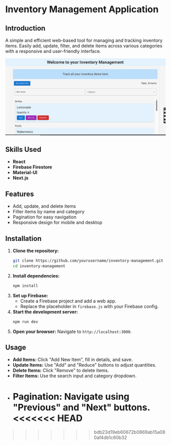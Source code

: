 # Inventory Management Application

## Introduction

A simple and efficient web-based tool for managing and tracking inventory items. Easily add, update, filter, and delete items across various categories with a responsive and user-friendly interface.

![preview](./preview.png)

## Skills Used

- **React**
- **Firebase Firestore**
- **Material-UI**
- **Next.js**

## Features

- Add, update, and delete items
- Filter items by name and category
- Pagination for easy navigation
- Responsive design for mobile and desktop

## Installation

1. **Clone the repository:**
   ```sh
   git clone https://github.com/yourusername/inventory-management.git
   cd inventory-management
   ```
2. **Install dependencies:**
   ```sh
   npm install
   ```
3. **Set up Firebase:**
   - Create a Firebase project and add a web app.
   - Replace the placeholder in `firebase.js` with your Firebase config.
4. **Start the development server:**
   ```sh
   npm run dev
   ```
5. **Open your browser:** Navigate to `http://localhost:3000`.

## Usage

- **Add Items:** Click "Add New Item", fill in details, and save.
- **Update Items:** Use "Add" and "Reduce" buttons to adjust quantities.
- **Delete Items:** Click "Remove" to delete items.
- **Filter Items:** Use the search input and category dropdown.
- **Pagination:** Navigate using "Previous" and "Next" buttons.
  <<<<<<< HEAD
  =======

> > > > > > > bdb23d19eb60672b0869ab15a080af4db1c60b32
